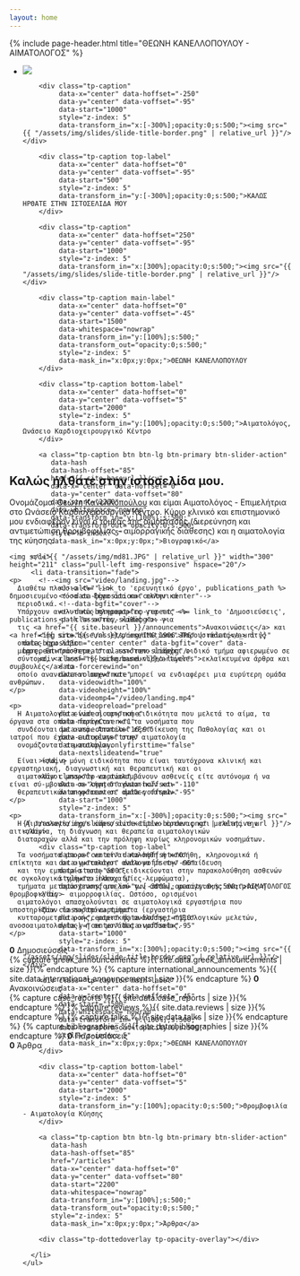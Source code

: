 ```yaml
---
layout: home
---
```


<div class="container">

{% include page-header.html title="ΘΕΩΝΗ ΚΑΝΕΛΛΟΠΟΥΛΟΥ - ΑΙΜΑΤΟΛΟΓΟΣ" %}

<div class="slider-container rev_slider_wrapper" style="height: 700px;">
  <div id="revolutionSlider" class="slider rev_slider" data-plugin-revolution-slider data-plugin-options='{"delay": 9000, "gridwidth": 800, "gridheight": 700}'>
    <ul>
      <li data-transition="fade">
        <img src="{{ "/assets/img/images.jpg" | relative_url }}" data-bgposition="center center" data-bgfit="cover" data-bgrepeat="no-repeat" class="rev-slidebg"/>

        <div class="tp-caption"
             data-x="center" data-hoffset="-250"
             data-y="center" data-voffset="-95"
             data-start="1000"
             style="z-index: 5"
             data-transform_in="x:[-300%];opacity:0;s:500;"><img src="{{ "/assets/img/slides/slide-title-border.png" | relative_url }}"/></div>

        <div class="tp-caption top-label"
             data-x="center" data-hoffset="0"
             data-y="center" data-voffset="-95"
             data-start="500"
             style="z-index: 5"
             data-transform_in="y:[-300%];opacity:0;s:500;">ΚΑΛΩΣ ΗΡΘΑΤΕ ΣΤΗΝ ΙΣΤΟΣΕΛΙΔΑ ΜΟΥ
        </div>

        <div class="tp-caption"
             data-x="center" data-hoffset="250"
             data-y="center" data-voffset="-95"
             data-start="1000"
             style="z-index: 5"
             data-transform_in="x:[300%];opacity:0;s:500;"><img src="{{ "/assets/img/slides/slide-title-border.png" | relative_url }}"/></div>

        <div class="tp-caption main-label"
             data-x="center" data-hoffset="0"
             data-y="center" data-voffset="-45"
             data-start="1500"
             data-whitespace="nowrap"
             data-transform_in="y:[100%];s:500;"
             data-transform_out="opacity:0;s:500;"
             style="z-index: 5"
             data-mask_in="x:0px;y:0px;">ΘΕΩΝΗ ΚΑΝΕΛΛΟΠΟΥΛΟΥ
        </div>

        <div class="tp-caption bottom-label"
             data-x="center" data-hoffset="0"
             data-y="center" data-voffset="5"
             data-start="2000"
             style="z-index: 5"
             data-transform_in="y:[100%];opacity:0;s:500;">Αιματολόγος, Ωνάσειο Καρδιοχειρουργικό Κέντρο
        </div>

        <a class="tp-caption btn btn-lg btn-primary btn-slider-action"
           data-hash
           data-hash-offset="85"
           href="{{ site.baseurl }}/cv"
           data-x="center" data-hoffset="0"
           data-y="center" data-voffset="80"
           data-start="2200"
           data-whitespace="nowrap"
           data-transform_in="y:[100%];s:500;"
           data-transform_out="opacity:0;s:500;"
           style="z-index: 5"
           data-mask_in="x:0px;y:0px;">Βιογραφικό</a>

      </li>

      <li data-transition="fade">
        <!--<img src="video/landing.jpg"-->
             <!--alt=""-->
             <!--data-bgposition="center center"-->
             <!--data-bgfit="cover"-->
             <!--data-bgrepeat="no-repeat"-->
             <!--class="rev-slidebg">-->

        <img src="{{ "/assets/img/IMG_1906.JPG" | relative_url }}" data-bgposition="center center" data-bgfit="cover" data-bgrepeat="no-repeat" class="rev-slidebg"/>
        <div class="rs-background-video-layer"
             data-forcerewind="on"
             data-volume="mute"
             data-videowidth="100%"
             data-videoheight="100%"
             data-videomp4="/video/landing.mp4"
             data-videopreload="preload"
             data-videoloop="none"
             data-forceCover="1"
             data-aspectratio="16:9"
             data-autoplay="true"
             data-autoplayonlyfirsttime="false"
             data-nextslideatend="true"
        ></div>

        <div class="tp-caption"
             data-x="center" data-hoffset="-110"
             data-y="center" data-voffset="-95"
             data-start="1000"
             style="z-index: 5"
             data-transform_in="x:[-300%];opacity:0;s:500;"><img src="{{ "/assets/img/slides/slide-title-border.png" | relative_url }}"/></div>

        <div class="tp-caption top-label"
             data-x="center" data-hoffset="0"
             data-y="center" data-voffset="-95"
             data-start="500"
             style="z-index: 5"
             data-transform_in="y:[-300%];opacity:0;s:500;">ΑΙΜΑΤΟΛΟΓΟΣ
        </div>

        <div class="tp-caption"
             data-x="center" data-hoffset="110"
             data-y="center" data-voffset="-95"
             data-start="1000"
             style="z-index: 5"
             data-transform_in="x:[300%];opacity:0;s:500;"><img src="{{ "/assets/img/slides/slide-title-border.png" | relative_url }}"/></div>

        <div class="tp-caption main-label"
             data-x="center" data-hoffset="0"
             data-y="center" data-voffset="-45"
             data-start="1500"
             data-whitespace="nowrap"
             data-transform_in="y:[100%];s:500;"
             data-transform_out="opacity:0;s:500;"
             style="z-index: 5"
             data-mask_in="x:0px;y:0px;">ΘΕΩΝΗ ΚΑΝΕΛΛΟΠΟΥΛΟΥ
        </div>

        <div class="tp-caption bottom-label"
             data-x="center" data-hoffset="0"
             data-y="center" data-voffset="5"
             data-start="2000"
             style="z-index: 5"
             data-transform_in="y:[100%];opacity:0;s:500;">Θρομβοφιλία - Αιματολογία Κύησης
        </div>

        <a class="tp-caption btn btn-lg btn-primary btn-slider-action"
           data-hash
           data-hash-offset="85"
           href="/articles"
           data-x="center" data-hoffset="0"
           data-y="center" data-voffset="80"
           data-start="2200"
           data-whitespace="nowrap"
           data-transform_in="y:[100%];s:500;"
           data-transform_out="opacity:0;s:500;"
           style="z-index: 5"
           data-mask_in="x:0px;y:0px;">Άρθρα</a>

        <div class="tp-dottedoverlay tp-opacity-overlay"></div>

      </li>
    </ul>
  </div>

</div>


<h2><strong>Καλώς ήλθατε</strong> στην ιστοσελίδα μου.</h2>

<div class="row">
  <div class="col-md-12">
    <p>
      Ονομάζομαι <a href="{{site.baseurl}}/cv">Θεώνη Κανελλοπούλου</a> και είμαι Αιματολόγος - Επιμελήτρια στο Ωνάσειο
      Καρδιοχειρουργικό Κέντρο.
      Κύριο κλινικό και επιστημονικό μου ενδιαφέρον είναι ο τομέας της αιμόστασης (διερεύνηση και αντιμετώπιση
      θρομβοφιλίας - αιμορραγικής διάθεσης) και η αιματολογία της κύησης.
    </p>

    <img src="{{ "/assets/img/md81.JPG" | relative_url }}" width="300" height="211" class="pull-left img-responsive" hspace="20"/>

    <p>
      Διαθέτω πλούσιο <%= link_to 'ερευνητικό έργο', publications_path %> δημοσιευμένο τόσο σε ξένα όσο και ελληνικά
      περιοδικά.
      Υπάρχουν αναλυτικές πληροφορίες για τις <%= link_to 'Δημοσιεύσεις', publications_path %> αυτές, καθώς και για
      τις <a href="{{ site.baseurl }}/announcements">Ανακοινώσεις</a> και <a href="{{ site.baseurl }}/presentations">Παρουσιάσεις</a> στις
      οποίες έχω λάβει
      μέρος. Επιπρόσθετα, στον ιστότοπο υπάρχει ειδικό τμήμα αφιερωμένο σε
      σύντομα, <a href="{{ site.baseurl}}/articles">εκλαϊκευμένα άρθρα και συμβουλές</a> το
      οποίο ανανεώνεται συχνά και μπορεί να ενδιαφέρει μια ευρύτερη ομάδα ανθρώπων.
    </p>

    <p>
      Η Αιματολογία είναι η ιατρική ειδικότητα που μελετά το αίμα, τα όργανα στα οποία παράγεται και τα νοσήματα που
      συνδέονται με αυτό. Aποτελεί εξειδίκευση της Παθολογίας και oι ιατροί που έχουν ειδικευτεί στην αιματολογία
      ονομάζονται αιματολόγοι.

      Είναι ίσως η μόνη ειδικότητα που είναι ταυτόχρονα κλινική και εργαστηριακή, διαγνωστική και θεραπευτική και οι
      αιματολόγοι μπορούν να αναλαμβάνουν ασθενείς είτε αυτόνομα ή να είναι σύ-μβουλοι σε λήψη διαγνωστικών και
      θεραπευτικών αποφάσεων σε ομάδες ιατρών.
    </p>

    <p>
      Η Αιματολογία έχει κύριο αντικείμενο έρευνας και μελέτης την αιτιολογία, τη διάγνωση και θεραπεία αιματολογικών
      διαταραχών αλλά και την πρόληψη κυρίως κληρονομικών νοσημάτων.

      Τα νοσήματα μπορεί να είναι καλοήθη ή κακοήθη, κληρονομικά ή επίκτητα και οι αιματολόγοι ανάλογα με την εκπαίδευση
      και την εμπειρία τους να εξειδικεύονται στην παρακολούθηση ασθενών σε ογκολογικά τμήματα (λευχαιμίες-λεμφώματα),
      τμήματα μεταμόσχευσης μυελού των οστών, μεσογειακής αναιμίας ή θρομβοφιλίας - αιμορροφιλίας. Ωστόσο, ορισμένοι
      αιματολόγοι απασχολούνται σε αιματολογικά εργαστήρια που υποστηρίζουν τα παραπάνω τμήματα (εργαστήρια
      κυτταρομετρία ροής, μοριακής ανάλυσης, πηξιολογικών μελετών, ανοσοαιματολογίας) ή σε μονάδες αιμοδοσίας.
    </p>

  </div>


</div>

<section class="section section-primary">
  <div class="container">
    <div class="row">
      <div class="counters counters-text-light">
        <div class="col-md-3 col-sm-6">
          <div class="counter">
            <strong data-to="<%= Publication.where(pub_type: [PublicationType::INTERNATIONAL_PUBLICATION, PublicationType::GREEK_PUBLICATION]).count %>">0</strong>
            <label>Δημοσιεύσεις</label>
          </div>
        </div>
        <div class="col-md-3 col-sm-6">
          <div class="counter">
            {% capture greek_announcements %}{{ site.data.greek_announcements | size }}{% endcapture %}
            {% capture international_announcements %}{{ site.data.international_announcements | size }}{% endcapture %}
            <strong data-to="{{ greek_announcements | plus: international_announcements }}">0</strong>
            <label>Ανακοινώσεις</label>
          </div>
        </div>
        <div class="col-md-3 col-sm-6">
          <div class="counter">
            {% capture case_reports %}{{ site.data.case_reports | size }}{% endcapture %}
            {% capture reviews %}{{ site.data.reviews | size }}{% endcapture %}
            {% capture talks %}{{ site.data.talks | size }}{% endcapture %}
            {% capture bibliographies %}{{ site.data.bibliographies | size }}{% endcapture %}
            <strong data-to="{{ case_reports | plus: reviews | plus: talks | plus: bibliographies }}">0</strong>
            <label>Παρουσιάσεις</label>
          </div>
        </div>
        <div class="col-md-3 col-sm-6">
          <div class="counter">
            <strong data-to="{{ site.posts | size }}">0</strong>
            <label>Άρθρα</label>
          </div>
        </div>
      </div>
    </div>
  </div>
</section>

</div>

